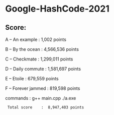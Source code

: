 # Google-HashCode-2021

## Score:


A – An example      :   1,002 points

B – By the ocean    :   4,566,536 points

C – Checkmate       :   1,299,011 points

D – Daily commute   :   1,581,697 points

E – Etoile          :   679,559 points

F – Forever jammed  :   819,598 points

commands : g++ main.cpp
./a.exe

     Total score    :  8,947,403 points
